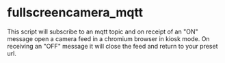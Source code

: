 # fullscreencamera_mqtt
This script will subscribe to an mqtt topic and on receipt of an "ON" message open a camera feed in a chromium browser in kiosk mode.  On receiving an "OFF" message it will close the feed and return to your preset url.
